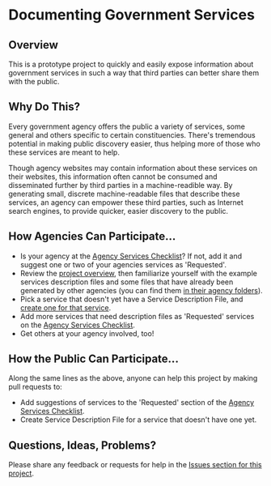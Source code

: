 Documenting Government Services 
==============

## Overview

This is a prototype project to quickly and easily expose information about government services in such a way that third parties can better share them with the public.  

## Why Do This?

Every government agency offers the public a variety of services, some general and others specific to certain constituencies.  There's tremendous potential in making public discovery easier, thus helping more of those who these services are meant to help.  

Though agency websites may contain information about these services on their websites, this information often cannot be consumed and disseminated further by third parties in a machine-readible way.  By generating small, discrete machine-readable files that describe these services, an agency can empower these third parties, such as Internet search engines, to provide quicker, easier discovery to the public.  

## How Agencies Can Participate...

* Is your agency at the [Agency Services Checklist](https://github.com/government-services/services-model/blob/master/agency_service_checklist.md)?  If not, add it and suggest one or two of your agencies services as 'Requested'.   
* Review the [project overview](https://github.com/government-services/services-model/blob/master/Representing_Government_Services_with_JSON-LD.md), then familiarize yourself with the example services description files and some files that have already been generated by other agencies (you can find them [in their agency folders](https://github.com/government-services/services-model/tree/master/service_description_files)).   
* Pick a service that doesn't yet have a Service Description File, and [create one for that service](https://github.com/government-services/services-model/blob/master/creating_a_service_description_file.md).   
* Add more services that need description files as 'Requested' services on the [Agency Services Checklist](https://github.com/government-services/services-model/blob/master/Representing_Government_Services_with_JSON-LD.md).  
* Get others at your agency involved, too!


## How the Public Can Participate...

Along the same lines as the above, anyone can help this project by making pull requests to:

* Add suggestions of services to the 'Requested' section of the [Agency Services Checklist](https://github.com/government-services/services-model/blob/master/Representing_Government_Services_with_JSON-LD.md).  
* Create Service Description File for a service that doesn't have one yet.  

## Questions, Ideas, Problems?

Please share any feedback or requests for help in the [Issues section for this project](https://github.com/gbinal/services-model/issues).   
